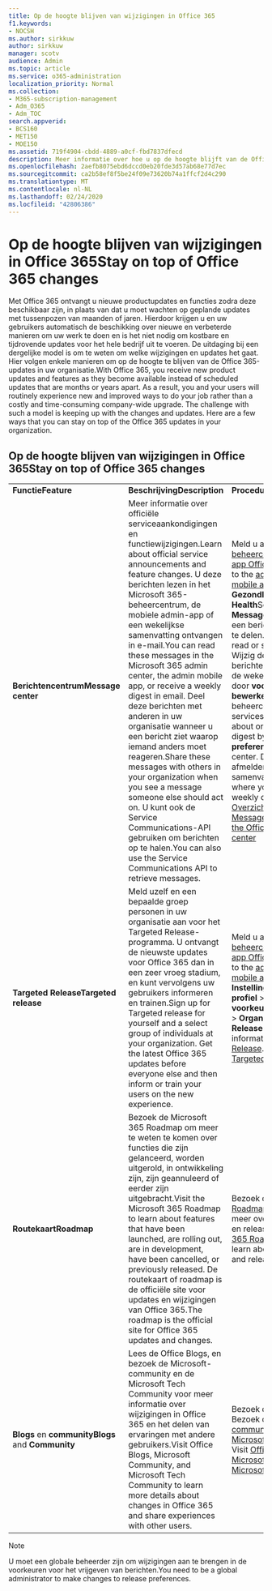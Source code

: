 ```yaml
---
title: Op de hoogte blijven van wijzigingen in Office 365
f1.keywords:
- NOCSH
ms.author: sirkkuw
author: sirkkuw
manager: scotv
audience: Admin
ms.topic: article
ms.service: o365-administration
localization_priority: Normal
ms.collection:
- M365-subscription-management
- Adm_O365
- Adm_TOC
search.appverid:
- BCS160
- MET150
- MOE150
ms.assetid: 719f4904-cbdd-4889-a0cf-fbd7837dfecd
description: Meer informatie over hoe u op de hoogte blijft van de Office 365-updates met Message Center, Targeted Release, Roadmap en Blogs en Community.
ms.openlocfilehash: 2aefb8075ebd6dccd0eb20fde3d57ab68e77d7ec
ms.sourcegitcommit: ca2b58ef8f5be24f09e73620b74a1ffcf2d4c290
ms.translationtype: MT
ms.contentlocale: nl-NL
ms.lasthandoff: 02/24/2020
ms.locfileid: "42806386"
---
```

# <a name="stay-on-top-of-office-365-changes"></a><span data-ttu-id="0f5b7-103">Op de hoogte blijven van wijzigingen in Office 365</span><span class="sxs-lookup"><span data-stu-id="0f5b7-103">Stay on top of Office 365 changes</span></span>

<span data-ttu-id="0f5b7-p101">Met Office 365 ontvangt u nieuwe productupdates en functies zodra deze beschikbaar zijn, in plaats van dat u moet wachten op geplande updates met tussenpozen van maanden of jaren. Hierdoor krijgen u en uw gebruikers automatisch de beschikking over nieuwe en verbeterde manieren om uw werk te doen en is het niet nodig om kostbare en tijdrovende updates voor het hele bedrijf uit te voeren. De uitdaging bij een dergelijke model is om te weten om welke wijzigingen en updates het gaat. Hier volgen enkele manieren om op de hoogte te blijven van de Office 365-updates in uw organisatie.</span><span class="sxs-lookup"><span data-stu-id="0f5b7-p101">With Office 365, you receive new product updates and features as they become available instead of scheduled updates that are months or years apart. As a result, you and your users will routinely experience new and improved ways to do your job rather than a costly and time-consuming company-wide upgrade. The challenge with such a model is keeping up with the changes and updates. Here are a few ways that you can stay on top of the Office 365 updates in your organization.</span></span>

## <a name="stay-on-top-of-office-365-changes"></a><span data-ttu-id="0f5b7-108">Op de hoogte blijven van wijzigingen in Office 365</span><span class="sxs-lookup"><span data-stu-id="0f5b7-108">Stay on top of Office 365 changes</span></span>

||||
|:-----|:-----|:-----|
|<span data-ttu-id="0f5b7-109">**Functie**</span><span class="sxs-lookup"><span data-stu-id="0f5b7-109">**Feature**</span></span> <br/> |<span data-ttu-id="0f5b7-110">**Beschrijving**</span><span class="sxs-lookup"><span data-stu-id="0f5b7-110">**Description**</span></span> <br/> |<span data-ttu-id="0f5b7-111">**Procedure**</span><span class="sxs-lookup"><span data-stu-id="0f5b7-111">**How to use**</span></span> <br/> |
|<span data-ttu-id="0f5b7-112">**Berichtencentrum**</span><span class="sxs-lookup"><span data-stu-id="0f5b7-112">**Message center**</span></span> <br/> |<span data-ttu-id="0f5b7-113">Meer informatie over officiële serviceaankondigingen en functiewijzigingen.</span><span class="sxs-lookup"><span data-stu-id="0f5b7-113">Learn about official service announcements and feature changes.</span></span> <span data-ttu-id="0f5b7-114">U deze berichten lezen in het Microsoft 365-beheercentrum, de mobiele admin-app of een wekelijkse samenvatting ontvangen in e-mail.</span><span class="sxs-lookup"><span data-stu-id="0f5b7-114">You can read these messages in the Microsoft 365 admin center, the admin mobile app, or receive a weekly digest in email.</span></span> <span data-ttu-id="0f5b7-115">Deel deze berichten met anderen in uw organisatie wanneer u een bericht ziet waarop iemand anders moet reageren.</span><span class="sxs-lookup"><span data-stu-id="0f5b7-115">Share these messages with others in your organization when you see a message someone else should act on.</span></span> <span data-ttu-id="0f5b7-116">U kunt ook de Service Communications-API gebruiken om berichten op te halen.</span><span class="sxs-lookup"><span data-stu-id="0f5b7-116">You can also use the Service Communications API to retrieve messages.</span></span>  <br/> |<span data-ttu-id="0f5b7-117">Meld u aan bij het [beheercentrum](../admin-overview/about-the-admin-center.md) of de [mobiele app Office 365 Admin](../admin-overview/admin-mobile-app.md).</span><span class="sxs-lookup"><span data-stu-id="0f5b7-117">Sign in to the [admin center](../admin-overview/about-the-admin-center.md) or [admin mobile app](../admin-overview/admin-mobile-app.md).</span></span> <span data-ttu-id="0f5b7-118">Selecteer \> **Gezondheidsberichtcentrum**. **Health**</span><span class="sxs-lookup"><span data-stu-id="0f5b7-118">Select **Health** \> **Message center**.</span></span> <span data-ttu-id="0f5b7-119">Selecteer een bericht om dit te lezen of te delen.</span><span class="sxs-lookup"><span data-stu-id="0f5b7-119">Select a message to read or share.</span></span>  <br/> <span data-ttu-id="0f5b7-120">Wijzig de services waarover u berichten ziet of opt-in voor de wekelijkse samenvatting door **voorkeuren voor bewerken** te kiezen in het beheercentrum.</span><span class="sxs-lookup"><span data-stu-id="0f5b7-120">Change the services you see messages about or opt-in to the weekly digest by choosing **Edit preferences** in the admin center.</span></span> <span data-ttu-id="0f5b7-121">Dit is ook waar u zich afmelden voor de wekelijkse samenvatting.</span><span class="sxs-lookup"><span data-stu-id="0f5b7-121">This is also where you can opt-out of the weekly digest.</span></span>  <br/> [<span data-ttu-id="0f5b7-122">Overzicht van het Office 365 Message Center</span><span class="sxs-lookup"><span data-stu-id="0f5b7-122">Overview of the Office 365 Message center</span></span>](message-center.md) <br/> |
|<span data-ttu-id="0f5b7-123">**Targeted Release**</span><span class="sxs-lookup"><span data-stu-id="0f5b7-123">**Targeted release**</span></span> <br/> |<span data-ttu-id="0f5b7-p105">Meld uzelf en een bepaalde groep personen in uw organisatie aan voor het Targeted Release-programma. U ontvangt de nieuwste updates voor Office 365 dan in een zeer vroeg stadium, en kunt vervolgens uw gebruikers informeren en trainen.</span><span class="sxs-lookup"><span data-stu-id="0f5b7-p105">Sign up for Targeted release for yourself and a select group of individuals at your organization. Get the latest Office 365 updates before everyone else and then inform or train your users on the new experience.</span></span>  <br/> |<span data-ttu-id="0f5b7-126">Meld u aan bij het [beheercentrum](../admin-overview/about-the-admin-center.md) of de [mobiele app Office 365 Admin](../admin-overview/admin-mobile-app.md).</span><span class="sxs-lookup"><span data-stu-id="0f5b7-126">Sign in to the [admin center](../admin-overview/about-the-admin-center.md) or [admin mobile app](../admin-overview/admin-mobile-app.md).</span></span> <span data-ttu-id="0f5b7-127">Selece **Instellingen** \> **Organisatie profiel** \> **Release voorkeuren**.</span><span class="sxs-lookup"><span data-stu-id="0f5b7-127">Selece **Settings** \> **Organization profile** \> **Release preferences**.</span></span> <span data-ttu-id="0f5b7-128">Meer informatie over [Targeted Release](release-options-in-office-365.md).</span><span class="sxs-lookup"><span data-stu-id="0f5b7-128">Learn more about [Targeted release](release-options-in-office-365.md).</span></span>  <br/> |
|<span data-ttu-id="0f5b7-129">**Routekaart**</span><span class="sxs-lookup"><span data-stu-id="0f5b7-129">**Roadmap**</span></span> <br/> |<span data-ttu-id="0f5b7-130">Bezoek de Microsoft 365 Roadmap om meer te weten te komen over functies die zijn gelanceerd, worden uitgerold, in ontwikkeling zijn, zijn geannuleerd of eerder zijn uitgebracht.</span><span class="sxs-lookup"><span data-stu-id="0f5b7-130">Visit the Microsoft 365 Roadmap to learn about features that have been launched, are rolling out, are in development, have been cancelled, or previously released.</span></span> <span data-ttu-id="0f5b7-131">De routekaart of roadmap is de officiële site voor updates en wijzigingen van Office 365.</span><span class="sxs-lookup"><span data-stu-id="0f5b7-131">The roadmap is the official site for Office 365 updates and changes.</span></span>  <br/> |<span data-ttu-id="0f5b7-132">Bezoek de [Microsoft 365 Roadmap](https://www.microsoft.com/microsoft-365/roadmap) regelmatig en leer meer over geplande updates en releases.</span><span class="sxs-lookup"><span data-stu-id="0f5b7-132">Visit the [Microsoft 365 Roadmap](https://www.microsoft.com/microsoft-365/roadmap) frequently and learn about planned updates and releases.</span></span>  <br/> |
|<span data-ttu-id="0f5b7-133">**Blogs** en **community**</span><span class="sxs-lookup"><span data-stu-id="0f5b7-133">**Blogs** and **Community**</span></span> <br/> |<span data-ttu-id="0f5b7-134">Lees de Office Blogs, en bezoek de Microsoft-community en de Microsoft Tech Community voor meer informatie over wijzigingen in Office 365 en het delen van ervaringen met andere gebruikers.</span><span class="sxs-lookup"><span data-stu-id="0f5b7-134">Visit Office Blogs, Microsoft Community, and Microsoft Tech Community to learn more details about changes in Office 365 and share experiences with other users.</span></span>  <br/> |<span data-ttu-id="0f5b7-p108">Bezoek de [Office Blogs](https://www.microsoft.com/en-us/microsoft-365/blog/). Bezoek de [Microsoft-community](https://answers.microsoft.com). Bezoek de [Microsoft Tech Community](https://techcommunity.microsoft.com).  </span><span class="sxs-lookup"><span data-stu-id="0f5b7-p108">Visit [Office Blogs](https://www.microsoft.com/en-us/microsoft-365/blog/). Visit [Microsoft Community](https://answers.microsoft.com). Visit [Microsoft Tech Community](https://techcommunity.microsoft.com).  </span></span><br/> |

> [!NOTE]
> <span data-ttu-id="0f5b7-138">U moet een globale beheerder zijn om wijzigingen aan te brengen in de voorkeuren voor het vrijgeven van berichten.</span><span class="sxs-lookup"><span data-stu-id="0f5b7-138">You need to be a global administrator to make changes to release preferences.</span></span>
